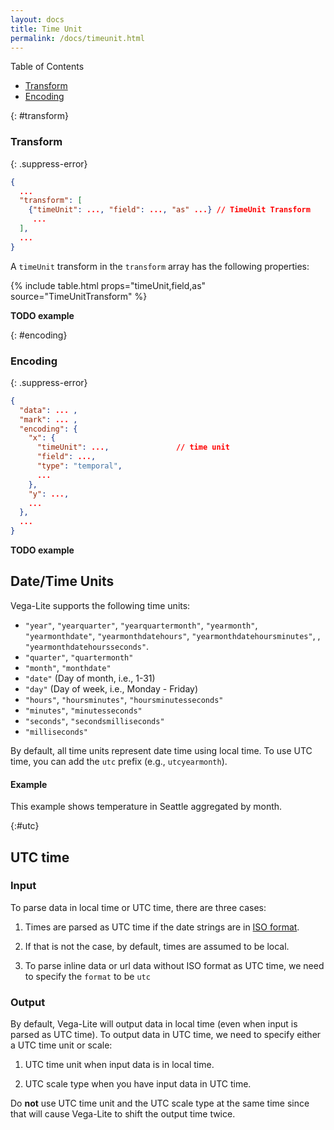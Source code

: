 ```yaml
---
layout: docs
title: Time Unit
permalink: /docs/timeunit.html
---
```


Table of Contents
- [Transform](#transform)
- [Encoding](#encoding)

{: #transform}
### Transform

{: .suppress-error}
```json
{
  ...
  "transform": [
    {"timeUnit": ..., "field": ..., "as" ...} // TimeUnit Transform
     ...
  ],
  ...
}
```

A `timeUnit` transform in the `transform` array has the following properties:

{% include table.html props="timeUnit,field,as" source="TimeUnitTransform" %}

**TODO example**

{: #encoding}
### Encoding

{: .suppress-error}
```json
{
  "data": ... ,
  "mark": ... ,
  "encoding": {
    "x": {
      "timeUnit": ...,               // time unit
      "field": ...,
      "type": "temporal",
      ...
    },
    "y": ...,
    ...
  },
  ...
}
```

**TODO example**

## Date/Time Units

Vega-Lite supports the following time units:

- `"year"`, `"yearquarter"`, `"yearquartermonth"`, `"yearmonth"`, `"yearmonthdate"`, `"yearmonthdatehours"`, `"yearmonthdatehoursminutes"`, , `"yearmonthdatehoursseconds"`.
- `"quarter"`, `"quartermonth"`
- `"month"`, `"monthdate"`
- `"date"` (Day of month, i.e., 1-31)
- `"day"` (Day of week, i.e., Monday - Friday)
- `"hours"`, `"hoursminutes"`, `"hoursminutesseconds"`
- `"minutes"`, `"minutesseconds"`
- `"seconds"`, `"secondsmilliseconds"`
- `"milliseconds"`

By default, all time units represent date time using local time.  To use UTC time, you can add the `utc` prefix (e.g., `utcyearmonth`).

#### Example

This example shows temperature in Seattle aggregated by month.

<span class="vl-example" data-name="line_month"></span>

{:#utc}
## UTC time

### Input

To parse data in local time or UTC time, there are three cases:

1) Times are parsed as UTC time if the date strings are in [ISO format](https://developer.mozilla.org/en-US/docs/Web/JavaScript/Reference/Global_Objects/Date/parse).

<span class="vl-example" data-name="parse_utc_time"></span>

2) If that is not the case, by default, times are assumed to be local.

<span class="vl-example" data-name="parse_local_time"></span>

3) To parse inline data or url data without ISO format as UTC time, we need to specify the `format` to be `utc`

<span class="vl-example" data-name="parse_utc_time_format"></span>

### Output

By default, Vega-Lite will output data in local time (even when input is parsed as UTC time). To output data in UTC time, we need to specify either a UTC time unit or scale:

1) UTC time unit when input data is in local time.

<span class="vl-example" data-name="output_utc_timeunit"></span>

2) UTC scale type when you have input data in UTC time.

<span class="vl-example" data-name="output_utc_scale"></span>

Do **not** use UTC time unit and the UTC scale type at the same time since that will cause Vega-Lite to shift the output time twice.
